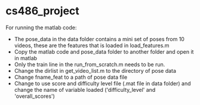 # cs486_project
For running the matlab code:

- The pose_data in the data folder contains a mini set of poses from 10 videos, these are the features that is loaded in load_features.m
- Copy the matlab code and pose_data folder to another folder and open it in matlab
- Only the train line in the run_from_scratch.m needs to be run. 
- Change the dirlist in get_video_list.m to the directory of pose data
- Change fname_feat to a path of pose data file
- Change to use score and difficulty level file (.mat file in data folder) and change the name of variable loaded ('difficulty_level' and 'overall_scores')
